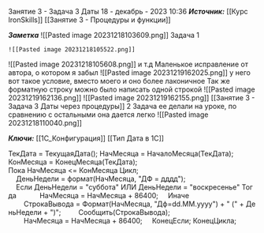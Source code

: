 
Занятие 3 - Задача 3 Даты
 18 - декабрь - 2023  10:36 
***Источник:***  [[Курс IronSkills]] [[Занятие 3 - Процедуры и функции]]

***Заметка*** 
![[Pasted image 20231218103609.png]]
Задача 1

	![[Pasted image 20231218105522.png]]


![[Pasted image 20231218105608.png]]
и т.д
Маленькое исправление от автора, о котором я забыл
![[Pasted image 20231219162025.png]]
у него вот такое условие, вместо моего и оно более лаконичное
Так же форматную строку можно было написать одной строкой
![[Pasted image 20231219162136.png]]
![[Pasted image 20231219162155.png]]
[[Занятие 3 - Задача 3 Даты через процедуры]]
2 Задача
ее делали на уроке, по сравнению с остальными она дается легко 
![[Pasted image 20231218110040.png]]

***Ключи:*** [[1С_Конфигурация]] [[Тип Дата в 1С]]

ТекДата = ТекущаяДата();
НачМесяца = НачалоМесяца(ТекДата);
КонМесяца = КонецМесяца(ТекДата);
Пока НачМесяца <= КонМесяца Цикл;
    ДеньНедели = формат(НачМесяца, "ДФ = дддд");
    Если ДеньНедели = "суббота" ИЛИ ДеньНедели = "воскресенье" Тогда   
        НачМесяца = НачМесяца + 86400;
    Иначе   
        СтрокаВывода = Формат(НачМесяца, "Дф=dd.MM.yyyy") + " (" + ДеньНедели + ")";
        Сообщить(СтрокаВывода);
        НачМесяца = НачМесяца + 86400;
    КонецЕсли;
КонецЦикла;